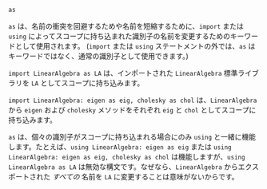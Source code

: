 ```julia
as
```

`as` は、名前の衝突を回避するためや名前を短縮するために、`import` または `using` によってスコープに持ち込まれた識別子の名前を変更するためのキーワードとして使用されます。 (`import` または `using` ステートメントの外では、`as` はキーワードではなく、通常の識別子として使用できます。)

`import LinearAlgebra as LA` は、インポートされた `LinearAlgebra` 標準ライブラリを `LA` としてスコープに持ち込みます。

`import LinearAlgebra: eigen as eig, cholesky as chol` は、`LinearAlgebra` から `eigen` および `cholesky` メソッドをそれぞれ `eig` と `chol` としてスコープに持ち込みます。

`as` は、個々の識別子がスコープに持ち込まれる場合にのみ `using` と一緒に機能します。たとえば、`using LinearAlgebra: eigen as eig` または `using LinearAlgebra: eigen as eig, cholesky as chol` は機能しますが、`using LinearAlgebra as LA` は無効な構文です。なぜなら、`LinearAlgebra` からエクスポートされた *すべての* 名前を `LA` に変更することは意味がないからです。
